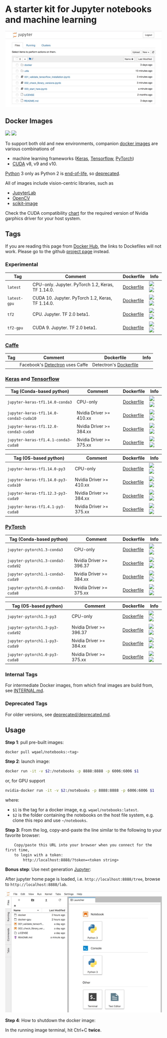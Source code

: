 # A starter kit for Jupyter notebooks and machine learning

![notebooks_screenshot](assets/notebooks.jpg)

## Docker Images

![](https://img.shields.io/docker/pulls/wqael/notebooks.svg)
![](https://img.shields.io/docker/stars/wqael/notebooks.svg)

To support both old and new environments, companion [docker images](https://hub.docker.com/r/wqael/notebooks/) are various combinations of
* machine learning frameworks ([Keras](https://keras.io/), [Tensorflow](https://www.tensorflow.org/), [PyTorch](https://pytorch.org/))
* [CUDA](https://developer.nvidia.com/cuda-zone) v8, v9 and v10.

[Python](https://www.python.org/) 3 only as Python 2 is [end-of-life](https://pythonclock.org), so [deprecated](deprecated/deprecated.md).

All of images include vision-centric libraries, such as
* [JupyterLab](https://jupyterlab.readthedocs.io/en/stable/)
* [OpenCV](https://opencv.org/)
* [scikit-image](http://scikit-image.org/)

Check the CUDA compatibility [chart](https://docs.nvidia.com/deploy/cuda-compatibility/index.html#binary-compatibility__table-toolkit-driver)
for the required version of Nvidia garphics driver for your host system.

## Tags

If you are reading this page from [Docker Hub](https://hub.docker.com/r/wqael/notebooks/), the links to Dockefiles will not work. Please go to the github [project page](https://github.com/rlan/notebooks) instead.

### Experimental

| Tag   | Comment | Dockerfile | Info |
| ----- | ------- | ---------- | ---- |
| `latest` | CPU-only. Jupyter. PyTorch 1.2, Keras, TF 1.14.0. | [Dockerfile](docker/latest/Dockerfile) | [![](https://images.microbadger.com/badges/image/wqael/notebooks:latest.svg) ![](https://images.microbadger.com/badges/commit/wqael/notebooks:latest.svg)](https://microbadger.com/images/wqael/notebooks:latest) |
| `latest-gpu` | CUDA 10. Jupyter. PyTorch 1.2, Keras, TF 1.14.0. | [Dockerfile](docker/latest-gpu/Dockerfile) | [![](https://images.microbadger.com/badges/image/wqael/notebooks:latest-gpu.svg) ![](https://images.microbadger.com/badges/commit/wqael/notebooks:latest-gpu.svg)](https://microbadger.com/images/wqael/notebooks:latest-gpu) |
| `tf2` | CPU. Jupyter. TF 2.0 beta1. | [Dockerfile](docker/tf2/Dockerfile) | [![](https://images.microbadger.com/badges/image/wqael/notebooks:tf2.svg) ![](https://images.microbadger.com/badges/commit/wqael/notebooks:tf2.svg)](https://microbadger.com/images/wqael/notebooks:tf2) |
| `tf2-gpu` | CUDA 9. Jupyter. TF 2.0 beta1. | [Dockerfile](docker/tf2-gpu/Dockerfile) | [![](https://images.microbadger.com/badges/image/wqael/notebooks:tf2-gpu.svg) ![](https://images.microbadger.com/badges/commit/wqael/notebooks:tf2-gpu.svg)](https://microbadger.com/images/wqael/notebooks:tf2-gpu) |


### [Caffe](https://caffe2.ai/)

| Tag   | Comment | Dockerfile | Info |
| ----- | ------- | ---------- | ---- |
| | Facebook's [Detectron](https://github.com/facebookresearch/Detectron) uses Caffe | Detectron's [Dockerfile](https://github.com/facebookresearch/Detectron/blob/master/docker/Dockerfile) | |

### [Keras](https://keras.io/) and [Tensorflow](https://www.tensorflow.org/)

| Tag (Conda-based python) | Comment | Dockerfile | Info |
| ------------------------ | ------- | ---------- | ---- |
| `jupyter-keras-tf1.14.0-conda3` | CPU-only | [Dockerfile](docker/jupyter-keras-tf1.14.0-conda3/Dockerfile) | [![](https://images.microbadger.com/badges/image/wqael/notebooks:jupyter-keras-tf1.14.0-conda3.svg) ![](https://images.microbadger.com/badges/commit/wqael/notebooks:jupyter-keras-tf1.14.0-conda3.svg)](https://microbadger.com/images/wqael/notebooks:jupyter-keras-tf1.14.0-conda3) |
| `jupyter-keras-tf1.14.0-conda3-cuda10` | Nvidia Driver >= 410.xx | [Dockerfile](docker/jupyter-keras-tf1.14.0-conda3-cuda10/Dockerfile) | [![](https://images.microbadger.com/badges/image/wqael/notebooks:jupyter-keras-tf1.14.0-conda3-cuda10.svg) ![](https://images.microbadger.com/badges/commit/wqael/notebooks:jupyter-keras-tf1.14.0-conda3-cuda10.svg)](https://microbadger.com/images/wqael/notebooks:jupyter-keras-tf1.14.0-conda3-cuda10) |
| `jupyter-keras-tf1.12.0-conda3-cuda9` | Nvidia Driver >= 384.xx | [Dockerfile](docker/jupyter-keras-tf1.12.0-conda3-cuda9/Dockerfile) | [![](https://images.microbadger.com/badges/image/wqael/notebooks:jupyter-keras-tf1.12.0-conda3-cuda9.svg) ![](https://images.microbadger.com/badges/commit/wqael/notebooks:jupyter-keras-tf1.12.0-conda3-cuda9.svg)](https://microbadger.com/images/wqael/notebooks:jupyter-keras-tf1.12.0-conda3-cuda9) |
| `jupyter-keras-tf1.4.1-conda3-cuda8` | Nvidia Driver >= 375.xx | [Dockerfile](docker/jupyter-keras-tf1.4.1-conda3-cuda8/Dockerfile) | [![](https://images.microbadger.com/badges/image/wqael/notebooks:jupyter-keras-tf1.4.1-conda3-cuda8.svg) ![](https://images.microbadger.com/badges/commit/wqael/notebooks:jupyter-keras-tf1.4.1-conda3-cuda8.svg)](https://microbadger.com/images/wqael/notebooks:jupyter-keras-tf1.4.1-conda3-cuda8) |


| Tag (OS-based python) | Comment | Dockerfile | Info |
| --------------------- | ------- | ---------- | ---- |
| `jupyter-keras-tf1.14.0-py3` | CPU-only | [Dockerfile](docker/jupyter-keras-tf1.14.0-py3/Dockerfile) | [![](https://images.microbadger.com/badges/image/wqael/notebooks:jupyter-keras-tf1.14.0-py3.svg) ![](https://images.microbadger.com/badges/commit/wqael/notebooks:jupyter-keras-tf1.14.0-py3.svg)](https://microbadger.com/images/wqael/notebooks:jupyter-keras-tf1.14.0-py3) |
| `jupyter-keras-tf1.14.0-py3-cuda10` | Nvidia Driver >= 410.xx | [Dockerfile](docker/jupyter-keras-tf1.14.0-py3-cuda10/Dockerfile) | [![](https://images.microbadger.com/badges/image/wqael/notebooks:jupyter-keras-tf1.14.0-py3-cuda10.svg) ![](https://images.microbadger.com/badges/commit/wqael/notebooks:jupyter-keras-tf1.14.0-py3-cuda10.svg)](https://microbadger.com/images/wqael/notebooks:jupyter-keras-tf1.14.0-py3-cuda10) |
| `jupyter-keras-tf1.12.3-py3-cuda9` | Nvidia Driver >= 384.xx | [Dockerfile](docker/jupyter-keras-tf1.12.3-py3-cuda9/Dockerfile) | [![](https://images.microbadger.com/badges/image/wqael/notebooks:jupyter-keras-tf1.12.3-py3-cuda9.svg) ![](https://images.microbadger.com/badges/commit/wqael/notebooks:jupyter-keras-tf1.12.3-py3-cuda9.svg)](https://microbadger.com/images/wqael/notebooks:jupyter-keras-tf1.12.3-py3-cuda9) |
| `jupyter-keras-tf1.4.1-py3-cuda8` | Nvidia Driver >= 375.xx | [Dockerfile](docker/jupyter-keras-tf1.4.1-py3-cuda8/Dockerfile) | [![](https://images.microbadger.com/badges/image/wqael/notebooks:jupyter-keras-tf1.4.1-py3-cuda8.svg) ![](https://images.microbadger.com/badges/commit/wqael/notebooks:jupyter-keras-tf1.4.1-py3-cuda8.svg)](https://microbadger.com/images/wqael/notebooks:jupyter-keras-tf1.4.1-py3-cuda8) |


### [PyTorch](https://pytorch.org/)

| Tag (Conda-based python) | Comment | Dockerfile | Info |
| ------------------------ | ------- | ---------- | ---- |
| `jupyter-pytorch1.3-conda3` | CPU-only | [Dockerfile](docker/jupyter-pytorch1.3-conda3/Dockerfile) | [![](https://images.microbadger.com/badges/image/wqael/notebooks:jupyter-pytorch1.3-conda3.svg) ![](https://images.microbadger.com/badges/commit/wqael/notebooks:jupyter-pytorch1.3-conda3.svg)](https://microbadger.com/images/wqael/notebooks:jupyter-pytorch1.3-conda3) |
| `jupyter-pytorch1.3-conda3-cuda92` | Nvidia Driver >= 396.37 | [Dockerfile](docker/jupyter-pytorch1.3-conda3-cuda92/Dockerfile) | [![](https://images.microbadger.com/badges/image/wqael/notebooks:jupyter-pytorch1.3-conda3-cuda92.svg) ![](https://images.microbadger.com/badges/commit/wqael/notebooks:jupyter-pytorch1.3-conda3-cuda92.svg)](https://microbadger.com/images/wqael/notebooks:jupyter-pytorch1.3-conda3-cuda92) |
| `jupyter-pytorch1.1-conda3-cuda9` | Nvidia Driver >= 384.xx | [Dockerfile](docker/jupyter-pytorch1.1-conda3-cuda9/Dockerfile) | [![](https://images.microbadger.com/badges/image/wqael/notebooks:jupyter-pytorch1.1-conda3-cuda9.svg) ![](https://images.microbadger.com/badges/commit/wqael/notebooks:jupyter-pytorch1.1-conda3-cuda9.svg)](https://microbadger.com/images/wqael/notebooks:jupyter-pytorch1.1-conda3-cuda9) |
| `jupyter-pytorch1.0-conda3-cuda8` | Nvidia Driver >= 375.xx | [Dockerfile](docker/jupyter-pytorch1.0-conda3-cuda8/Dockerfile) | [![](https://images.microbadger.com/badges/image/wqael/notebooks:jupyter-pytorch1.0-conda3-cuda8.svg) ![](https://images.microbadger.com/badges/commit/wqael/notebooks:jupyter-pytorch1.0-conda3-cuda8.svg)](https://microbadger.com/images/wqael/notebooks:jupyter-pytorch1.0-conda3-cuda8) |

| Tag (OS-based python) | Comment | Dockerfile | Info |
| --------------------- | ------- | ---------- | ---- |
| `jupyter-pytorch1.3-py3` | CPU-only | [Dockerfile](docker/jupyter-pytorch1.3-py3/Dockerfile) | [![](https://images.microbadger.com/badges/image/wqael/notebooks:jupyter-pytorch1.3-py3.svg) ![](https://images.microbadger.com/badges/commit/wqael/notebooks:jupyter-pytorch1.3-py3.svg)](https://microbadger.com/images/wqael/notebooks:jupyter-pytorch1.3-py3) |
| `jupyter-pytorch1.3-py3-cuda92` | Nvidia Driver >= 396.37 | [Dockerfile](docker/jupyter-pytorch1.3-py3-cuda92/Dockerfile) | [![](https://images.microbadger.com/badges/image/wqael/notebooks:jupyter-pytorch1.3-py3-cuda92.svg) ![](https://images.microbadger.com/badges/commit/wqael/notebooks:jupyter-pytorch1.3-py3-cuda92.svg)](https://microbadger.com/images/wqael/notebooks:jupyter-pytorch1.3-py3-cuda92) |
| `jupyter-pytorch1.1-py3-cuda9` | Nvidia Driver >= 384.xx | [Dockerfile](docker/jupyter-pytorch1.1-py3-cuda9/Dockerfile) | [![](https://images.microbadger.com/badges/image/wqael/notebooks:jupyter-pytorch1.1-py3-cuda9.svg) ![](https://images.microbadger.com/badges/commit/wqael/notebooks:jupyter-pytorch1.1-py3-cuda9.svg)](https://microbadger.com/images/wqael/notebooks:jupyter-pytorch1.1-py3-cuda9) |
| `jupyter-pytorch1.0-py3-cuda8` | Nvidia Driver >= 375.xx | [Dockerfile](docker/jupyter-pytorch1.0-py3-cuda8/Dockerfile) | [![](https://images.microbadger.com/badges/image/wqael/notebooks:jupyter-pytorch1.0-py3-cuda8.svg) ![](https://images.microbadger.com/badges/commit/wqael/notebooks:jupyter-pytorch1.0-py3-cuda8.svg)](https://microbadger.com/images/wqael/notebooks:jupyter-pytorch1.0-py3-cuda8) |


### Internal Tags

For intermediate Docker images, from which final images are build from, see [INTERNAL.md](INTERNAL.md).

### Deprecated Tags

For older versions, see [deprecated/deprecated.md](deprecated/deprecated.md).


## Usage

**Step 1**: pull pre-built images:

```sh
docker pull wqael/notebooks:<tag>
```

**Step 2**: launch image:

```sh
docker run -it -v $2:/notebooks -p 8888:8888 -p 6006:6006 $1
```

or, for GPU support

```sh
nvidia-docker run -it -v $2:/notebooks -p 8888:8888 -p 6006:6006 $1
```

where:

* `$1` is the tag for a docker image, e.g. `wqael/notebooks:latest`.
* `$2` is the folder containing the notebooks on the host file system, e.g. clone this repo and use `~/notebooks`.


**Step 3**: From the log, copy-and-paste the line similar to the following to your favorite browser:

```
    Copy/paste this URL into your browser when you connect for the first time,
    to login with a token:
        http://localhost:8888/?token=<token string>
```

**Bonus step**: Use next generation [Jupyter](http://jupyterlab.readthedocs.io/en/latest/):

After jupyter home page is loaded, i.e. `http://localhost:8888/tree`, browse to `http://localhost:8888/lab`.

![jupyter_lab_screenshot](assets/jupyter_lab.jpg)

**Step 4**: How to shutdown the docker image:

In the running image terminal, hit Ctrl+C **twice**.
